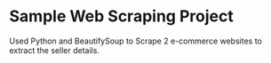 # Sample Web Scraping Project

Used Python and BeautifySoup to Scrape 2 e-commerce websites to extract the seller details.
